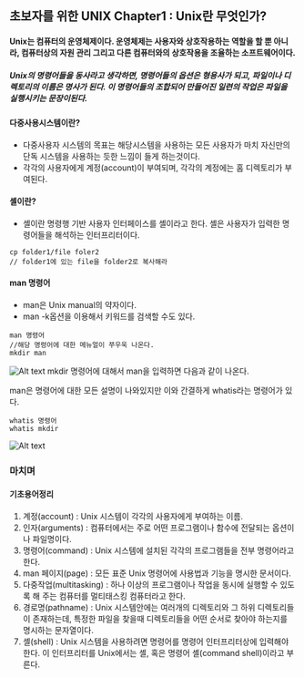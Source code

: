 ## 초보자를 위한 UNIX Chapter1 : Unix란 무엇인가?

#### Unix는 컴퓨터의 운영체제이다. 운영체제는 사용자와 상호작용하는 역할을 할 뿐 아니라, 컴퓨터상의 자원 관리 그리고 다른 컴퓨터와의 상호작용을 조율하는 소프트웨어이다.

##### Unix의 명령어들을 동사라고 생각하면, 명령어들의 옵션은 형용사가 되고, 파일이나 디렉토리의 이름은 명사가 된다. 이 명령어들의 조합되어 만들어진 일련의 작업은 파일을 실행시키는 문장이된다.

#### 다중사용시스템이란?
- 다중사용자 시스템의 목표는 해당시스템을 사용하는 모든 사용자가 마치 자신만의 단독 시스템을 사용하는 듯한 느낌이 들게 하는것이다.
- 각각의 사용자에게 계정(account)이 부여되며, 각각의 계정에는 홈 디렉토리가 부여된다.


#### 셸이란?
- 셸이란 명령행 기반 사용자 인터페이스를 셸이라고 한다. 셸은 사용자가 입력한 명령어들을 해석하는 인터프리터이다.
```
cp folder1/file foler2
// folder1에 있는 file을 folder2로 복사해라
```

#### man 명령어
- man은 Unix manual의 약자이다.
- man -k옵션을 이용해서 키워드를 검색할 수도 있다.
```
man 명령어 
//해당 명령어에 대한 메뉴얼이 쭈우욱 나온다.
mkdir man
```
![Alt text](/Users/jimmy/Desktop/mkdir_man.png "mkdir man")
mkdir 명령어에 대해서 man을 입력하면 다음과 같이 나온다.

man은 명령어에 대한 모든 설명이 나와있지만 이와 간결하게 whatis라는 명령어가 있다.

```
whatis 명령어
whatis mkdir
```
![Alt text](/Users/jimmy/Desktop/whatis_mkdir.png "whatis mkdir")

### 마치며

#### 기초용어정리

1. 계정(account) : Unix 시스템이 각각의 사용자에게 부여하는 이름.
2. 인자(arguments) : 컴퓨터에서는 주로 어떤 프로그램이나 함수에 전달되는 옵션이나 파일명이다.
3. 명령어(command) : Unix 시스템에 설치된 각각의 프로그램들을 전부 명령어라고한다.
4. man 페이지(page) : 모든 표준 Unix 명령어에 사용법과 기능을 명시한 문서이다.
5. 다중작업(multitasking) : 하나 이상의 프로그램이나 작업을 동시에 실행할 수 있도록 해 주는 컴퓨터를 멀티태스킹 컴퓨터라고 한다.
6. 경로명(pathname) : Unix 시스템안에는 여러개의 디렉토리와 그 하위 디렉토리들이 존재하는데, 특정한 파일을 찾을때 디렉토리들을 어떤 순서로 찾아야 하는지를 명시하는 문자열이다.
7. 셸(shell) : Unix 시스템을 사용하려면 명령어를 명령어 인터프리터상에 입력해야 한다. 이 인터프리터를 Unix에서는 셸, 혹은 명령어 셸(command shell)이라고 부른다.
